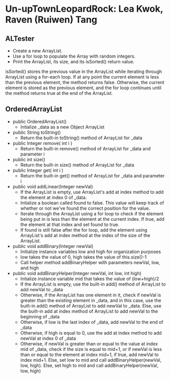 # Un-upTownLeopardRock: Lea Kwok, Raven (Ruiwen) Tang

## ALTester
* Create a new ArrayList<Integer>. 
* Use a for loop to populate the Array with random integers. 
* Print the ArrayList, its size, and its isSorted() return value. 

isSorted() stores the previous value in the ArrayList while iterating through ArrayList using a for-each loop. If at any point the current element is less than the previous element, the method returns false. Otherwise, the current element is stored as the previous element, and the for loop continues until the method returns true at the end of the ArrayList.

## OrderedArrayList
* public OrderedArrayList()
    * Intialize _data as a new Object ArrayList<Integer>
* public String toString()
    * Return the built-in toString() method of ArrayList for _data
* public Integer remove( int i )
    * Return the built-in remove() method of ArrayList for _data and parameter i
* public int size()
    * Return the built-in size() method of ArrayList for _data
* public Integer get( int i )
    * Return the built-in get() method of ArrayList for _data and parameter i
* public void addLinear(Integer newVal)
    * If the ArrayList is empty, use ArrayList's add at index method to add the element at index 0 of _data.
    * Intialize a boolean called found to false. This value will keep track of whether or not we've found the correct position for the value.
    * Iterate through the ArrayList using a for loop to check if the element being put in is less than the element at the current index. If true, add the element at that index and set found to true. 
    * If found is still false after the for loop, add the element using ArrayList's add at index method at the index of the size of the ArrayList. 
* public void addBinary(Integer newVal)
    * Initialize instance variables low and high for organization purposes
    * low takes the value of 0, high takes the value of this.size()-1
    * Call helper method addBinaryHelper with parameters newVal, low, and high
* public void addBinaryHelper(Integer newVal, int low, int high)
    * Intialize instance variable mid that takes the value of (low+high)/2
    * If the ArrayList is empty, use the built-in add() method of ArrayList to add newVal to _data
    * Otherwise, if the ArrayList has one element in it, check if newVal is greater than the existing element in _data, and in this case, use the built-in add() method of ArrayList to add newVal to _data. Else, use the built-in add at index method of ArrayList to add newVal to the beginning of _data
    * Otherwise, if low is the last index of _data, add newVal to the end of _data
    * Otherwise, if high is equal to 0, use the add at index method to add newVal at index 0 of _data
    * Otherwise, if newVal is greater than or equal to the value at index mid of _data, check if the size is equal to mid+1, or if newVal is less than or equal to the element at index mid+1, if true, add newVal to index mid+1. Else, set low to mid and call addBinaryHelper(newVal, low, high). Else, set high to mid and call addBinaryHelper(newVal, low, high)
    
